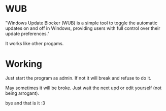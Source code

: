 # WUB
"Windows Update Blocker (WUB) is a simple tool to toggle the automatic updates on and off in Windows, providing users with full control over their update preferences."

It works like other progams.

# Working
Just start the program as admin. If not it will break and refuse to do it.


May sometimes it will be broke. Just wait the next upd or edit yourself (not being arrogant).

bye and that is it :3
